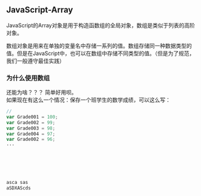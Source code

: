 ## JavaScript-Array
JavaScript的Array对象是用于构造函数组的全局对象，数组是类似于列表的高阶对象。  

数组对象是用来在单独的变量名中存储一系列的值。数组存储同一种数据类型的值。但是在JavaScript中，也可以在数组中存储不同类型的值。（但是为了规范，我们一般遵守最佳实践）  

### 为什么使用数组

还能为啥？？？   简单好用呗。  
如果现在有这么一个情况：保存一个班学生的数学成绩，可以这么写：  

``` JavaScript
// 
var Grade001 = 100;
var Grade002 = 99;
var Grade003 = 98;
var Grade004 = 97;
var Grade002 = 96;
···






asca sas 
aSDXAScds